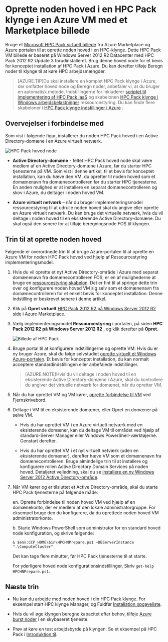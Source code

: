 <properties
 pageTitle="Oprette en HPC Pack hoved node i en Azure VM | Microsoft Azure"
 description="Lær at bruge portalen Azure og implementeringsmodel ressourcestyring til at oprette en Microsoft HPC Pack hoved node i en Azure VM."
 services="virtual-machines-windows"
 documentationCenter=""
 authors="dlepow"
 manager="timlt"
 editor=""
 tags="azure-resource-manager,hpc-pack"/>
<tags
ms.service="virtual-machines-windows"
 ms.devlang="na"
 ms.topic="article"
 ms.tgt_pltfrm="vm-windows"
 ms.workload="big-compute"
 ms.date="08/17/2016"
 ms.author="danlep"/>

# <a name="create-the-head-node-of-an-hpc-pack-cluster-in-an-azure-vm-with-a-marketplace-image"></a>Oprette noden hoved i en HPC Pack klynge i en Azure VM med et Marketplace billede


Bruge et [Microsoft HPC Pack virtuelt billede](https://azure.microsoft.com/marketplace/partners/microsoft/hpcpack2012r2onwindowsserver2012r2/) fra Azure Marketplace og Azure portalen til at oprette noden hoved i en HPC-klynge. Dette HPC Pack VM billede er baseret på Windows Server 2012 R2 Datacenter med HPC Pack 2012 R2 Update 3 forudinstalleret. Brug denne hoved node for et bevis for konceptet installation af HPC Pack i Azure. Du kan derefter tilføje Beregn noder til klynge til at køre HPC arbejdsmængder.



>[AZURE.TIP]Du skal installere en komplet HPC Pack klynge i Azure, der omfatter hoved node og Beregn noder, anbefaler vi, at du bruger en automatisk metode. Indstillingerne for inkluderer [scriptet til implementering af HPC Pack IaaS](virtual-machines-windows-classic-hpcpack-cluster-powershell-script.md) og skabelonen [HPC Pack klynge i Windows arbejdsbelastninger](https://azure.microsoft.com/marketplace/partners/microsofthpc/newclusterwindowscn/) ressourcestyring. Du kan finde flere skabeloner i [HPC Pack klynge indstillinger i Azure](virtual-machines-windows-hpcpack-cluster-options.md) . 


## <a name="planning-considerations"></a>Overvejelser i forbindelse med

Som vist i følgende figur, installerer du noden HPC Pack hoved i en Active Directory-domæne i en Azure virtuelt netværk.

![HPC Pack hoved node][headnode]

* **Active Directory-domæne** - feltet HPC Pack hoved node skal være medlem af en Active Directory-domæne i Azure, før du starter HPC tjenesterne på VM. Som vist i denne artikel, til et bevis for konceptet installation, kan du hæve den VM, du opretter til noden hoved som et domænenavn fra domænecontrolleren før du starter HPC tjenesterne. En anden mulighed er at installere en separat domænecontrolleren og skov i Azure, du deltager i noden hoved VM.

* **Azure virtuelt netværk** – når du bruger implementeringsmodel ressourcestyring til at udrulle noden hoved skal du angive eller oprette en Azure virtuelt netværk. Du kan bruge det virtuelle netværk, hvis du vil deltage i noden hoved til en eksisterende Active Directory-domæne. Du skal også den senere for at tilføje beregningsnode FOS til klyngen.

    
## <a name="steps-to-create-the-head-node"></a>Trin til at oprette noden hoved

Følgende er overordnede trin til at bruge Azure-portalen til at oprette en Azure VM for noden HPC Pack hoved ved hjælp af Ressourcestyring implementeringsmodel. 


1. Hvis du vil oprette et nyt Active Directory-område i Azure med separat domænenavn fra domænecontrolleren FOS, er en af mulighederne at bruge en [ressourcestyring skabelon](https://azure.microsoft.com/documentation/templates/active-directory-new-domain-ha-2-dc/). Det er fint til at springe dette trin over og konfigurere noden hoved VM sig selv som et domænenavn fra domænecontrolleren for et enkelt bevis for konceptet installation. Denne indstilling er beskrevet senere i denne artikel.
    
2. Klik på **Opret virtuelt** [HPC Pack 2012 R2 på Windows Server 2012 R2 side](https://azure.microsoft.com/marketplace/partners/microsoft/hpcpack2012r2onwindowsserver2012r2/) i Azure Marketplace. 

3. Vælg implementeringsmodel **Ressourcestyring** i portalen, på siden **HPC Pack 2012 R2 på Windows Server 2012 R2** , og klik derefter på **Opret**.

    ![Billede af HPC Pack][marketplace]

4. Bruge portal til at konfigurere indstillingerne og oprette VM. Hvis du er ny bruger Azure, skal du følge selvstudiet [oprette virtuelt et Windows Azure-portalen](virtual-machines-windows-hero-tutorial.md). Et bevis for konceptet installation, du kan normalt acceptere standardindstillingen eller anbefalede indstillinger.

    >[AZURE.NOTE]Hvis du vil deltage i noden hoved til en eksisterende Active Directory-domæne i Azure, skal du kontrollere du angiver det virtuelle netværk for domænet, når du opretter VM.
       
4. Når du har oprettet VM og VM kører, [oprette forbindelse til VM](virtual-machines-windows-connect-logon.md) ved Fjernskrivebord. 

5. Deltage i VM til en eksisterende domæner, eller Opret en domæner på selve VM.

    * Hvis du har oprettet VM i en Azure virtuelt netværk med en eksisterende domæner, kan du deltage VM til området ved hjælp af standard-Server Manager eller Windows PowerShell-værktøjerne. Genstart derefter.

    * Hvis du har oprettet VM i et nyt virtuelt netværk (uden en eksisterende domæner), derefter hæve VM som et domænenavn fra domænecontrolleren. Bruge almindelige trin til at installere og konfigurere rollen Active Directory Domain Services på noden hoved. Detaljeret vejledning, skal du se [installere en ny Windows Server 2012 Active Directory-område](https://technet.microsoft.com/library/jj574166.aspx).

5. Når VM kører og er tilsluttet et Active Directory-område, skal du starte HPC Pack tjenesterne på følgende måde:

    en. Oprette forbindelse til noden hoved VM ved hjælp af en domænekonto, der er medlem af den lokale administratorgruppe. For eksempel bruge den du konfigurere, da du oprettede noden hoved VM administratorkonto.

    b. Starte Windows PowerShell som administrator for en standard hoved node konfiguration, og skrive følgende:

    ```
    & $env:CCP_HOME\bin\HPCHNPrepare.ps1 –DBServerInstance ".\ComputeCluster"
    ```

    Det kan tage flere minutter, før HPC Pack tjenesterne til at starte.

    For yderligere hoved node konfigurationsindstillinger, Skriv `get-help HPCHNPrepare.ps1`.


## <a name="next-steps"></a>Næste trin

* Nu kan du arbejde med noden hoved i din HPC Pack klynge. For eksempel start HPC klynge Manager, og Fuldfør [Installation opgaveliste](https://technet.microsoft.com/library/jj884141.aspx).
* Hvis du vil øge klyngen beregne kapacitet efter behov, tilføje [Azure burst noder](virtual-machines-windows-classic-hpcpack-cluster-node-burst.md) i en skybaseret tjeneste. 

* Prøv at køre en test arbejdsbyrde på klyngen. Se et eksempel på HPC Pack i [Introduktion til](https://technet.microsoft.com/library/jj884144).

<!--Image references-->
[headnode]: ./media/virtual-machines-windows-hpcpack-cluster-headnode/headnode.png
[marketplace]: ./media/virtual-machines-windows-hpcpack-cluster-headnode/marketplace.png
